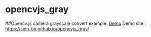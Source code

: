 # opencvjs_gray
##Opencv.js camera grayscale convert example.
[Demo](https://sein-oh.github.io/opencvjs_gray/)
Demo site : https://sein-oh.github.io/opencvjs_gray/
